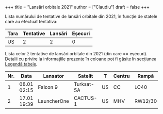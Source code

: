 +++
title = "Lansări orbitale 2021"
author = ["Claudiu"]
draft = false
+++

Lista numărului de tentative de lansări orbitale din 2021, în funcție de statele care au efectuat tentativa:

| Țara | Tentative | Lansări | Eșecuri |
|------|-----------|---------|---------|
| US   | 2         | 2       | 0       |

Lista celor `2` tentative de lansări orbitale din 2021 (din care == eșecuri). Detalii cu privire la informațiile prezente în coloane pot fi găsite în secțiunea [Legendă tabele](/t/legenda_tabele).

| Nr. | Data        | Lansator    | Satelit    | T  | Centru | Rampă   | R. | Bul             |
|-----|-------------|-------------|------------|----|--------|---------|----|-----------------|
| 1   | 08.01 02:15 | Falcon 9    | Turksat-5A | US | CC     | LC40    | S  | [103](/bul/103) |
| 2   | 17.01 19:39 | LauncherOne | CACTUS-1   | US | MHV    | RW12/30 | S  | [103](/bul/103) |